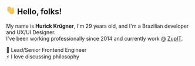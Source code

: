 ## <img src="https://raw.githubusercontent.com/hurick/hurick/master/assets/wave.gif" width="25px"> Hello, folks!

My name is **Hurick Krügner**, I'm 29 years old, and I'm a Brazilian developer and UX/UI Designer.  
I've been working professionally since 2014 and currently work @ [ZupIT](https://github.com/ZupIT).

💼 Lead/Senior Frontend Engineer  
⚡ I love discussing philosophy
